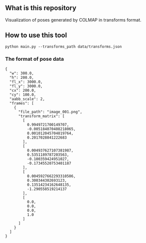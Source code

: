 ## What is this repository
Visualization of poses generated by COLMAP in transforms format.

## How to use this tool
```
python main.py --transforms_path data/transforms.json
```

### The format of pose data
```
{
  "w": 300.0,
  "h": 200.0,
  "fl_x": 3000.0,
  "fl_y": 3000.0,
  "cx": 200.0,
  "cy": 100.0,
  "aabb_scale": 2,
  "frames": [
    {
      "file_path": "image_001.png",
      "transform_matrix": [
        [
          0.9949721700149707,
          -0.005184070408218065,
          0.001012045704819764,
          0.2017028841222683
        ],
        [
          0.004937627107381987,
          0.5351189787203563,
          -0.100359424951027,
          -0.17345520753401187
        ],
        [
          0.0045927662293310506,
          0.300344302693123,
          0.13514234162648135,
          -1.290558519214137
        ],
        [
          0.0,
          0.0,
          0.0,
          1.0
        ]
      ]
    }
  ]
}
```
